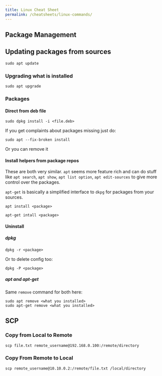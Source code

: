 ```yaml
---
title: Linux Cheat Sheet
permalink: /cheatsheets/linux-commands/
---
```


## Package Management

## Updating packages from sources

```
sudo apt update
```

### Upgrading what is installed

```
sudo apt upgrade
```

### Packages

#### Direct from deb file

```
sudo dpkg install -i <file.deb>
```

If you get complaints about packages missing just do:

```
sudo apt --fix-broken install
```

Or you can remove it


#### Install helpers from package repos 

These are both very similar. `apt` seems more feature rich and can do stuff like `apt search`, `apt show`, `apt list option`, `apt edit-sources` to give more control over the packages.

`apt-get` is basically a simplified interface to `dkpg` for packages from your sources.

```
apt install <package>
```

```
apt-get intall <package>
```

#### Uninstall

##### dpkg

```
dpkg -r <package>
```

Or to delete config too:

```
dpkg -P <package>
```

##### apt and apt-get

Same `remove` command for both here:

```
sudo apt remove <what you installed>
sudo apt-get remove <what you installed>
```

## SCP

### Copy from Local to Remote
```
scp file.txt remote_username@192.168.0.100:/remote/directory
```

### Copy From Remote to Local

```
scp remote_username@10.10.0.2:/remote/file.txt /local/directory
```